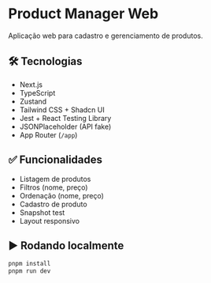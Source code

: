# Product Manager Web

Aplicação web para cadastro e gerenciamento de produtos.

## 🛠 Tecnologias

- Next.js
- TypeScript
- Zustand
- Tailwind CSS + Shadcn UI
- Jest + React Testing Library
- JSONPlaceholder (API fake)
- App Router (`/app`)

## ✅ Funcionalidades

- Listagem de produtos
- Filtros (nome, preço)
- Ordenação (nome, preço)
- Cadastro de produto
- Snapshot test
- Layout responsivo

## ▶️ Rodando localmente

```bash
pnpm install
pnpm run dev
```

